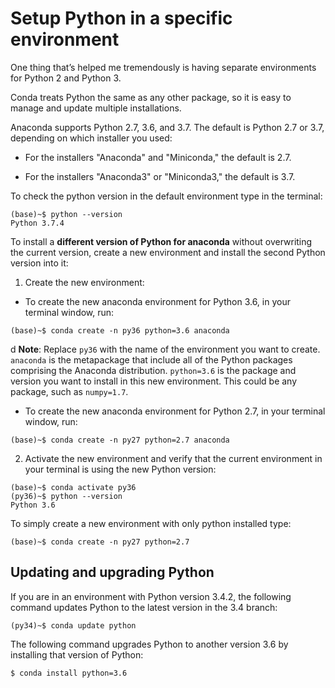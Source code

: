 # Setup Python in a specific environment

One thing that’s helped me tremendously is having separate environments for Python 2 and Python 3.

Conda treats Python the same as any other package, so it is easy to manage and update multiple installations.

Anaconda supports Python 2.7, 3.6, and 3.7. The default is Python 2.7 or 3.7, depending on which installer you used:

- For the installers "Anaconda" and "Miniconda," the default is 2.7.

- For the installers "Anaconda3" or "Miniconda3," the default is 3.7.

To check the python version in the default environment type in the terminal:

```console
(base)~$ python --version
Python 3.7.4
```

To install a **different version of Python for anaconda** without overwriting the current version, create a new environment and install the second Python version into it:

1. Create the new environment:

  - To create the new anaconda environment for Python 3.6, in your terminal window, run:
  ```console
  (base)~$ conda create -n py36 python=3.6 anaconda  
  ```
  d **Note**: Replace `py36` with the name of the environment you want to create. `anaconda` is the metapackage that include all of the Python packages comprising the Anaconda distribution. `python=3.6` is the package and version you want to install in this new environment. This could be any package, such as `numpy=1.7`.
  - To create the new anaconda environment for Python 2.7, in your terminal window, run:
  ```console
  (base)~$ conda create -n py27 python=2.7 anaconda
  ```
2. Activate the new environment and verify that the current environment in your terminal is using the new Python version:
  ```console
  (base)~$ conda activate py36
  (py36)~$ python --version
  Python 3.6
  ```
To simply create a new environment with only python installed type:
```console
(base)~$ conda create -n py27 python=2.7
```

## Updating and upgrading Python

If you are in an environment with Python version 3.4.2, the following command updates Python to the latest version in the 3.4 branch:

```console
(py34)~$ conda update python
```

The following command upgrades Python to another version 3.6 by installing that version of Python:

```console
$ conda install python=3.6
```
